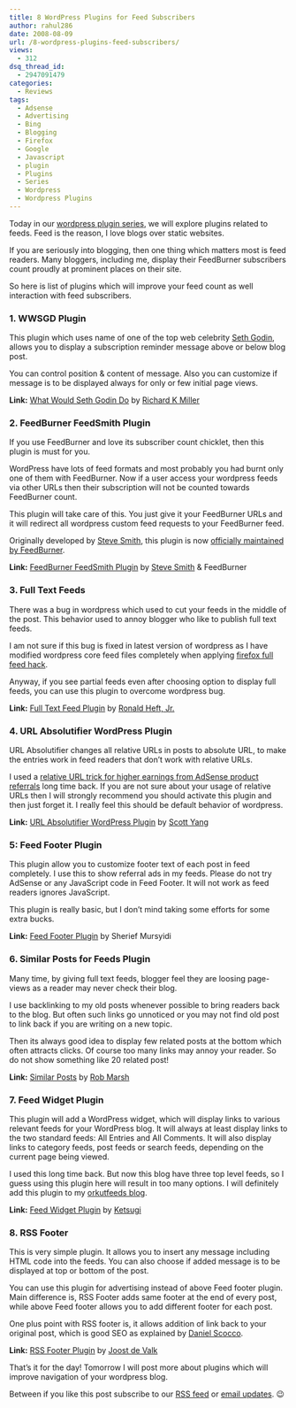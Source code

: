 ```yaml
---
title: 8 WordPress Plugins for Feed Subscribers
author: rahul286
date: 2008-08-09
url: /8-wordpress-plugins-feed-subscribers/
views:
  - 312
dsq_thread_id:
  - 2947091479
categories:
  - Reviews
tags:
  - Adsense
  - Advertising
  - Bing
  - Blogging
  - Firefox
  - Google
  - Javascript
  - plugin
  - Plugins
  - Series
  - Wordpress
  - Wordpress Plugins
---
```

Today in our [wordpress plugin series][1], we will explore plugins related to feeds. Feed is the reason, I love blogs over static websites.

If you are seriously into blogging, then one thing which matters most is feed readers. Many bloggers, including me, display their FeedBurner subscribers count proudly at prominent places on their site.

So here is list of plugins which will improve your feed count as well interaction with feed subscribers.

### 1. WWSGD Plugin

This plugin which uses name of one of the top web celebrity <a href="http://sethgodin.typepad.com/" onclick="_gaq.push(['_trackEvent', 'outbound-article', 'http://sethgodin.typepad.com/', 'Seth Godin']);" >Seth Godin</a>, allows you to display a subscription reminder message above or below blog post.

You can control position & content of message. Also you can customize if message is to be displayed always for only or few initial page views.

**Link:** <a href="http://www.richardkmiller.com/blog/wordpress-plugin-what-would-seth-godin-do" onclick="_gaq.push(['_trackEvent', 'outbound-article', 'http://www.richardkmiller.com/blog/wordpress-plugin-what-would-seth-godin-do', 'What Would Seth Godin Do']);" >What Would Seth Godin Do</a> by <a href="http://www.richardkmiller.com/blog/" onclick="_gaq.push(['_trackEvent', 'outbound-article', 'http://www.richardkmiller.com/blog/', 'Richard K Miller']);" >Richard K Miller</a>

### 2. FeedBurner FeedSmith Plugin

If you use FeedBurner and love its subscriber count chicklet, then this plugin is must for you.

WordPress have lots of feed formats and most probably you had burnt only one of them with FeedBurner. Now if a user access your wordpress feeds via other URLs then their subscription will not be counted towards FeedBurner count.

This plugin will take care of this. You just give it your FeedBurner URLs and it will redirect all wordpress custom feed requests to your FeedBurner feed.

Originally developed by <a href="http://orderedlist.com/" onclick="_gaq.push(['_trackEvent', 'outbound-article', 'http://orderedlist.com/', 'Steve Smith']);" >Steve Smith</a>, this plugin is now <a href="http://blogs.feedburner.com/feedburner/archives/2007/05/feedburner_adopts_twoyearold_r.php" onclick="_gaq.push(['_trackEvent', 'outbound-article', 'http://blogs.feedburner.com/feedburner/archives/2007/05/feedburner_adopts_twoyearold_r.php', 'officially maintained by FeedBurner']);" >officially maintained by FeedBurner</a>.

**Link:** <a href="http://www.google.com/support/feedburner/bin/answer.py?answer=78483&topic=13252" onclick="_gaq.push(['_trackEvent', 'outbound-article', 'http://www.google.com/support/feedburner/bin/answer.py?answer=78483&topic=13252', 'FeedBurner FeedSmith Plugin']);" >FeedBurner FeedSmith Plugin</a> by <a href="http://orderedlist.com/" onclick="_gaq.push(['_trackEvent', 'outbound-article', 'http://orderedlist.com/', 'Steve Smith']);" >Steve Smith</a> & FeedBurner

### 3. Full Text Feeds

There was a bug in wordpress which used to cut your feeds in the middle of the post. This behavior used to annoy blogger who like to publish full text feeds.

I am not sure if this bug is fixed in latest version of wordpress as I have modified wordpress core feed files completely when applying [firefox full feed hack][2].

Anyway, if you see partial feeds even after choosing option to display full feeds, you can use this plugin to overcome wordpress bug.

**Link:** <a href="http://wordpress.org/extend/plugins/full-text-feed/" onclick="_gaq.push(['_trackEvent', 'outbound-article', 'http://wordpress.org/extend/plugins/full-text-feed/', 'Full Text Feed Plugin']);" >Full Text Feed Plugin</a> by <a href="http://cavemonkey50.com/" onclick="_gaq.push(['_trackEvent', 'outbound-article', 'http://cavemonkey50.com/', 'Ronald Heft, Jr.']);" >Ronald Heft, Jr.</a>

### 4. URL Absolutifier WordPress Plugin

URL Absolutifier changes all relative URLs in posts to absolute URL, to make the entries work in feed readers that don’t work with relative URLs.

I used a [relative URL trick for higher earnings from AdSense product referrals][3] long time back. If you are not sure about your usage of relative URLs then I will strongly recommend you should activate this plugin and then just forget it. I really feel this should be default behavior of wordpress.

**Link:** <a href="http://scott.yang.id.au/code/url-absolutifier/" onclick="_gaq.push(['_trackEvent', 'outbound-article', 'http://scott.yang.id.au/code/url-absolutifier/', 'URL Absolutifier WordPress Plugin']);" >URL Absolutifier WordPress Plugin</a> by <a href="http://scott.yang.id.au/" onclick="_gaq.push(['_trackEvent', 'outbound-article', 'http://scott.yang.id.au/', 'Scott Yang']);" >Scott Yang</a>

### 5: Feed Footer Plugin

This plugin allow you to customize footer text of each post in feed completely. I use this to show referral ads in my feeds. Please do not try AdSense or any JavaScript code in Feed Footer. It will not work as feed readers ignores JavaScript.

This plugin is really basic, but I don’t mind taking some efforts for some extra bucks.

**Link:** <a href="http://www.blogclout.com/blog/goodies/feed-footer-plugin/" onclick="_gaq.push(['_trackEvent', 'outbound-article', 'http://www.blogclout.com/blog/goodies/feed-footer-plugin/', 'Feed Footer Plugin']);" >Feed Footer Plugin</a> by Sherief Mursyidi

### 6. Similar Posts for Feeds Plugin

Many time, by giving full text feeds, blogger feel they are loosing page-views as a reader may never check their blog.

I use backlinking to my old posts whenever possible to bring readers back to the blog. But often such links go unnoticed or you may not find old post to link back if you are writing on a new topic.

Then its always good idea to display few related posts at the bottom which often attracts clicks. Of course too many links may annoy your reader. So do not show something like 20 related post!

**Link:** <a href="http://rmarsh.com/plugins/similar-posts/" onclick="_gaq.push(['_trackEvent', 'outbound-article', 'http://rmarsh.com/plugins/similar-posts/', 'Similar Posts']);" >Similar Posts</a> by <a href="http://rmarsh.com/" onclick="_gaq.push(['_trackEvent', 'outbound-article', 'http://rmarsh.com/', 'Rob Marsh']);" >Rob Marsh</a>

### 7. Feed Widget Plugin

This plugin will add a WordPress widget, which will display links to various relevant feeds for your WordPress blog. It will always at least display links to the two standard feeds: All Entries and All Comments. It will also display links to category feeds, post feeds or search feeds, depending on the current page being viewed.

I used this long time back. But now this blog have three top level feeds, so I guess using this plugin here will result in too many options. I will definitely add this plugin to my <a href="http://blog.orkutfeeds.com/" onclick="_gaq.push(['_trackEvent', 'outbound-article', 'http://blog.orkutfeeds.com/', 'orkutfeeds blog']);" >orkutfeeds blog</a>.

**Link:** <a href="http://ketsugi.com/software/wordpress/feeds-widget-for-wordpress/" onclick="_gaq.push(['_trackEvent', 'outbound-article', 'http://ketsugi.com/software/wordpress/feeds-widget-for-wordpress/', 'Feed Widget Plugin']);" >Feed Widget Plugin</a> by <a href="http://ketsugi.com/" onclick="_gaq.push(['_trackEvent', 'outbound-article', 'http://ketsugi.com/', 'Ketsugi']);" >Ketsugi</a>

### 8. RSS Footer

This is very simple plugin. It allows you to insert any message including HTML code into the feeds. You can also choose if added message is to be displayed at top or bottom of the post.

You can use this plugin for advertising instead of above Feed footer plugin. Main difference is, RSS Footer adds same footer at the end of every post, while above Feed footer allows you to add different footer for each post.

One plus point with RSS footer is, it allows addition of link back to your original post, which is good SEO as explained by <a href="http://www.dailyblogtips.com/rss-footer-wordpress-plugin/" onclick="_gaq.push(['_trackEvent', 'outbound-article', 'http://www.dailyblogtips.com/rss-footer-wordpress-plugin/', 'Daniel Scocco']);" >Daniel Scocco</a>.

**Link:** <a href="http://wordpress.org/extend/plugins/rss-footer/" onclick="_gaq.push(['_trackEvent', 'outbound-article', 'http://wordpress.org/extend/plugins/rss-footer/', 'RSS Footer Plugin']);" >RSS Footer Plugin</a> by <a href="http://yoast.com/" onclick="_gaq.push(['_trackEvent', 'outbound-article', 'http://yoast.com/', 'Joost de Valk']);" >Joost de Valk</a>

That’s it for the day! Tomorrow I will post more about plugins which will improve navigation of your wordpress blog.

Between if you like this post subscribe to our <a href="http://feeds.feedburner.com/rb286" onclick="_gaq.push(['_trackEvent', 'outbound-article', 'http://feeds.feedburner.com/rb286', 'RSS feed']);" >RSS feed</a> or <a href="http://www.feedburner.com/fb/a/emailverifySubmit?feedId=431924" onclick="_gaq.push(['_trackEvent', 'outbound-article', 'http://www.feedburner.com/fb/a/emailverifySubmit?feedId=431924', 'email updates']);" >email updates</a>. 😉

 [1]: http://devilsworkshop.org/category/series/wordpress-plugins/
 [2]: http://devilsworkshop.org/2008/07/11/force-firefox-to-display-your-full-feeds-wordpress-hack/
 [3]: http://devilsworkshop.org/earning-more-with-adsense-product-referrals-without-viloating-tos/
